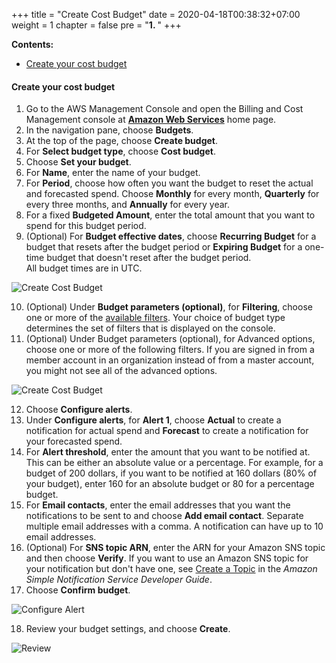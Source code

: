 +++
title = "Create Cost Budget"
date = 2020-04-18T00:38:32+07:00
weight = 1
chapter = false
pre = "<b>1. </b>"
+++

**Contents:**
- [Create your cost budget](#create-your-cost-budget)

#### Create your cost budget

1. Go to the AWS Management Console and open the Billing and Cost Management console at **[Amazon Web Services](https://console.aws.amazon.com/billing/home?#/budgets)** home page.
2. In the navigation pane, choose **Budgets**.
3. At the top of the page, choose **Create budget**.
4. For **Select budget type**, choose **Cost budget**.
5. Choose **Set your budget**.
6. For **Name**, enter the name of your budget.
7. For **Period**, choose how often you want the budget to reset the actual and forecasted spend. Choose **Monthly** for every month, **Quarterly** for every three months, and **Annually** for every year.
8. For a fixed **Budgeted Amount**, enter the total amount that you want to spend for this budget period.
9. (Optional) For **Budget effective dates**, choose **Recurring Budget** for a budget that resets after the budget period or **Expiring Budget** for a one-time budget that doesn't reset after the budget period.  
    All budget times are in UTC.

![Create Cost Budget](/images/4-budget/CostBudget/Cost-Budget-1.PNG?width=90pc)

10.  (Optional) Under **Budget parameters (optional)**, for **Filtering**, choose one or more of the [available filters](https://docs.aws.amazon.com/awsaccountbilling/latest/aboutv2/budgets-create-filters.html). Your choice of budget type determines the set of filters that is displayed on the console.
11.  (Optional) Under Budget parameters (optional), for Advanced options, choose one or more of the following filters. If you are signed in from a member account in an organization instead of from a master account, you might not see all of the advanced options.

![Create Cost Budget](/images/4-budget/CostBudget/Cost-Budget-2.PNG?width=90pc)

12.  Choose **Configure alerts**.
13.  Under **Configure alerts**, for **Alert 1**, choose **Actual** to create a notification for actual spend and **Forecast** to create a notification for your forecasted spend.
14.  For **Alert threshold**, enter the amount that you want to be notified at. This can be either an absolute value or a percentage. For example, for a budget of 200 dollars, if you want to be notified at 160 dollars (80% of your budget), enter 160 for an absolute budget or 80 for a percentage budget.  
15.  For **Email contacts**, enter the email addresses that you want the notifications to be sent to and choose **Add email contact**. Separate multiple email addresses with a comma. A notification can have up to 10 email addresses.  
16.  (Optional) For **SNS topic ARN**, enter the ARN for your Amazon SNS topic and then choose **Verify**. If you want to use an Amazon SNS topic for your notification but don't have one, see [Create a Topic](https://docs.aws.amazon.com/sns/latest/dg/sns-tutorial-create-topic.html) in the *Amazon Simple Notification Service Developer Guide*.  
17.  Choose **Confirm budget**.

![Configure Alert](/images/4-budget/CostBudget/Cost-Budget-3.PNG?width=90pc)

18. Review your budget settings, and choose **Create**.

![Review](/images/4-budget/CostBudget/Cost-Budget-4.PNG?width=90pc)

